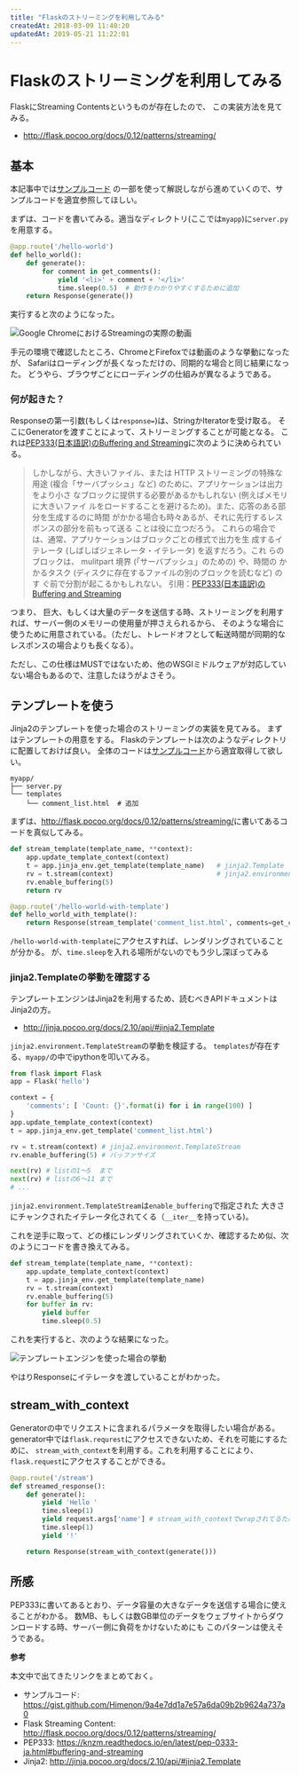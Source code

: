 ```yaml
---
title: "Flaskのストリーミングを利用してみる"
createdAt: 2018-03-09 11:40:20
updatedAt: 2019-05-21 11:22:01
---
```


# Flaskのストリーミングを利用してみる

FlaskにStreaming Contentsというものが存在したので、
この実装方法を見てみる。

- <http://flask.pocoo.org/docs/0.12/patterns/streaming/>

## 基本

本記事中では[サンプルコード](https://gist.github.com/Himenon/9a4e7dd1a7e57a6da09b2b9624a737a0)
の一部を使って解説しながら進めていくので、サンプルコードを適宜参照してほしい。

まずは、コードを書いてみる。適当なディレクトリ(ここでは`myapp`)に`server.py`を用意する。

```python
@app.route('/hello-world')
def hello_world():
    def generate():
        for comment in get_comments():
            yield '<li>' + comment + '</li>'
            time.sleep(0.5)  # 動作をわかりやすくするために追加
    return Response(generate())
```

実行すると次のようになった。

![Google ChromeにおけるStreamingの実際の動画](images/hello-world-streaming.gif)

手元の環境で確認したところ、ChromeとFirefoxでは動画のような挙動になったが、
Safariはローディングが長くなっただけの、同期的な場合と同じ結果になった。
どうやら、ブラウザごとにローディングの仕組みが異なるようである。

### 何が起きた？

Responseの第一引数(もしくは`response=`)は、StringかIteratorを受け取る。
そこにGeneratorを渡すことによって、ストリーミングすることが可能となる。
これは[PEP333(日本語訳)のBuffering and Streaming](https://knzm.readthedocs.io/en/latest/pep-0333-ja.html#buffering-and-streaming)に次のように決められている。

> しかしながら、大きいファイル、または HTTP ストリーミングの特殊な用途 (複合「サーバプッシュ」など) のために、アプリケーションは出力をより小さ なブロックに提供する必要があるかもしれない (例えばメモリに大きいファイ ルをロードすることを避けるため)。また、応答のある部分を生成するのに時間 がかかる場合も時々あるが、それに先行するレスポンスの部分を前もって送る ことは役に立つだろう。
> これらの場合では、通常、アプリケーションはブロックごとの様式で出力を生 成するイテレータ (しばしばジェネレータ・イテレータ) を返すだろう。これ らのブロックは、 mulitpart 境界 (「サーバプッシュ」のための) や、時間の かかるタスク (ディスクに存在するファイルの別のブロックを読むなど) のす ぐ前で分割が起こるかもしれない。
> 引用：[PEP333(日本語訳)のBuffering and Streaming](https://knzm.readthedocs.io/en/latest/pep-0333-ja.html#buffering-and-streaming)

つまり、
巨大、もしくは大量のデータを送信する時、ストリーミングを利用すれば、サーバー側のメモリーの使用量が押さえられるから、
そのような場合に使うために用意されている。（ただし、トレードオフとして転送時間が同期的なレスポンスの場合よりも長くなる）。

ただし、この仕様はMUSTではないため、他のWSGIミドルウェアが対応していない場合もあるので、注意したほうがよさそう。

## テンプレートを使う

Jinja2のテンプレートを使った場合のストリーミングの実装を見てみる。
まずはテンプレートの用意をする。
Flaskのテンプレートは次のようなディレクトリに配置しておけば良い。
全体のコードは[サンプルコード](https://gist.github.com/Himenon/9a4e7dd1a7e57a6da09b2b9624a737a0)から適宜取得して欲しい。

```
myapp/
├── server.py
└── templates
    └── comment_list.html  # 追加
```

まずは、<http://flask.pocoo.org/docs/0.12/patterns/streaming/>に書いてあるコードを真似してみる。

```python
def stream_template(template_name, **context):
    app.update_template_context(context)
    t = app.jinja_env.get_template(template_name)   # jinja2.Template
    rv = t.stream(context)                          # jinja2.environment.TemplateStream 
    rv.enable_buffering(5)
    return rv

@app.route('/hello-world-with-template')
def hello_world_with_template():
    return Response(stream_template('comment_list.html', comments=get_comments()))
```

`/hello-world-with-template`にアクセスすれば、レンダリングされていることが分かる。
が、`time.sleep`を入れる場所がないのでもう少し深ぼってみる

### jinja2.Templateの挙動を確認する

テンプレートエンジンはJinja2を利用するため、読むべきAPIドキュメントはJinja2の方。

- http://jinja.pocoo.org/docs/2.10/api/#jinja2.Template

`jinja2.environment.TemplateStream`の挙動を検証する。
`templates`が存在する、`myapp/`の中でipythonを叩いてみる。

```python
from flask import Flask
app = Flask('hello')

context = {
    'comments': [ 'Count: {}'.format(i) for i in range(100) ]
}
app.update_template_context(context)
t = app.jinja_env.get_template('comment_list.html')

rv = t.stream(context) # jinja2.environment.TemplateStream
rv.enable_buffering(5) # バッファサイズ

next(rv) # listの1〜5  まで
next(rv) # listの6〜11 まで
# ...
```

`jinja2.environment.TemplateStream`は`enable_buffering`で指定された
大きさにチャンクされたイテレータ化されてくる（`__iter__`を持っている)。

これを逆手に取って、どの様にレンダリングされていくか、確認するため似、次のようにコードを書き換えてみる。

```python
def stream_template(template_name, **context):
    app.update_template_context(context)
    t = app.jinja_env.get_template(template_name)
    rv = t.stream(context)
    rv.enable_buffering(5)
    for buffer in rv:
        yield buffer
        time.sleep(0.5)
```

これを実行すると、次のような結果になった。

![テンプレートエンジンを使った場合の挙動](images/hello-world-streaming-with-template.gif)

やはりResponseにイテレータを渡していることがわかった。

## stream_with_context

Generatorの中でリクエストに含まれるパラメータを取得したい場合がある。
generator中では`flask.requrest`にアクセスできないため、それを可能にするために、
`stream_with_context`を利用する。これを利用することにより、
`flask.request`にアクセスすることができる。

```python
@app.route('/stream')
def streamed_response():
    def generate():
        yield 'Hello '
        time.sleep(1)
        yield request.args['name'] # stream_with_contextでwrapされてるためアクセウ可
        time.sleep(1)
        yield '!'

    return Response(stream_with_context(generate()))
```

## 所感

PEP333に書いてあるとおり、データ容量の大きなデータを送信する場合に使えることがわかる。
数MB、もしくは数GB単位のデータをウェブサイトからダウンロードする時、サーバー側に負荷をかけないためにも
このパターンは使えそうである。

**参考**

本文中で出てきたリンクをまとめておく。

- サンプルコード: <https://gist.github.com/Himenon/9a4e7dd1a7e57a6da09b2b9624a737a0>
- Flask Streaming Content: <http://flask.pocoo.org/docs/0.12/patterns/streaming/>
- PEP333: <https://knzm.readthedocs.io/en/latest/pep-0333-ja.html#buffering-and-streaming>
- Jinja2: <http://jinja.pocoo.org/docs/2.10/api/#jinja2.Template>




